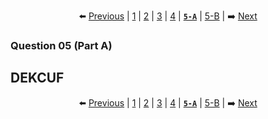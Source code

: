 <div align="center">

⬅️ [Previous](4.md) | [1](1.md) | [2](2.md) | [3](3.md) | [4](4.md) | [**`5-A`**](5-A.md) | [5-B](5-B.md) | ➡️ [Next](5-B.md)

</div>


### Question 05 (Part A)

## DEKCUF



<div align="center">

⬅️ [Previous](4.md) | [1](1.md) | [2](2.md) | [3](3.md) | [4](4.md) | [**`5-A`**](5-A.md) | [5-B](5-B.md) | ➡️ [Next](5-B.md)

</div>

